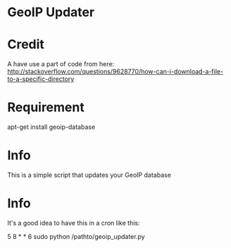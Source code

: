 # GeoIP Updater

# Credit

A have use a part of code from here: http://stackoverflow.com/questions/9628770/how-can-i-download-a-file-to-a-specific-directory

# Requirement

apt-get install geoip-database

# Info

This is a simple script that updates your GeoIP database

# Info

It's a good idea to have this in a cron like this:

5 8 * * 6 sudo python /pathto/geoip_updater.py



